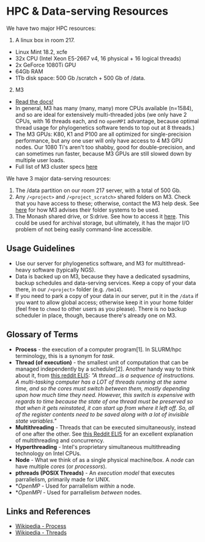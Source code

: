 # HPC & Data-serving Resources

We have two major HPC resources:

1. A linux box in room 217. 

* Linux Mint 18.2, xcfe
* 32x CPU (Intel Xeon E5-2667 v4, 16 physical + 16 logical threads)
* 2x GeForce 1080Ti GPU
* 64Gb RAM
* 1Tb disk space: 500 Gb /scratch + 500 Gb of /data. 

2. M3

* [Read the docs!](http://docs.massive.org.au/)
* In general, M3 has many (many, many) more CPUs available (n=1584), and so are ideal for extensively multi-threaded jobs (we only have 2 CPUs, with 16 threads each, and no `openMPI` advantage, because optimal thread usage for phylogenetics software tends to top out at 8 threads.)
* The M3 GPUs: K80, K1 and P100 are all optimized for single-precision performance, but any one user will only have access to 4 M3 GPU nodes. Our 1080 Ti's aren't too shabby, good for double-precision, and can sometimes run faster, because M3 GPUs are still slowed down by multiple user loads.
* Full list of M3 cluster specs [here](http://docs.massive.org.au/M3/m3users.html)

We have 3 major data-serving resources:

1. The /data partition on our room 217 server, with a total of 500 Gb. 
2. Any `/<project>` and `/<project_scratch>` shared folders on M3. Check that you have access to these; otherwise, contact the M3 help desk. See [here](http://docs.massive.org.au/M3/file-systems-on-M3.html) for how M3 advises their folder systems to be used. 
3. The Monash shared drive, or S:drive. See how to access it [here](https://www.monash.edu/esolutions/data-storage/how-to-map-s-drive). This could be used for archival storage, but ultimately, it has the major I/O problem of not being easily command-line accessible. 

## Usage Guidelines

* Use our server for phylogenetics software, and M3 for multithread-heavy software (typically NGS).
* Data is backed up on M3, because they have a dedicated sysadmins, backup schedules and data-serving services. Keep a copy of your data there, in our `/<project>` folder (e.g. `/bm14`). 
* If you need to park a copy of your data in our server, put it in the `/data` if you want to allow global access; otherwise keep it in your home folder (feel free to `chmod` to other users as you please). There is no backup scheduler in place, though, because there's already one on M3. 


## Glossary of Terms

* **Process** - the execution of a computer program[1].  In SLURM/hpc terminology, this is a synonym for *task*. 
* **Thread (of execution)** - the smallest unit of computation that can be managed independently by a scheduler[2]. Another handy way to think about it, from [this reddit ELI5](https://www.reddit.com/r/explainlikeimfive/comments/5xcjnc/eli5_what_exactly_is_the_difference_between_cores/): _"A thread...is a sequence of instructions. A multi-tasking computer has a LOT of threads running at the same time, and so the cores must switch between them, mostly depending upon how much time they need. However, this switch is expensive with regards to time because the state of one thread must be preserved so that when it gets reinstated, it can start up from where it left off. So, all of the register contents need to be saved along with a lot of invisible state variables."_
* **Multithreading** - Threads that can be executed simultaneously, instead of one after the other. See [this Reddit ELI5](https://www.reddit.com/r/learnprogramming/comments/31qzw4/eli5_concurrency_and_multithreading/) for an excellent explanation of multithreading and concurrency. 
* **Hyperthreading** - Intel's proprietary simultaneous multithreading technology on Intel CPUs.
* **Node** - What we think of as a single physical machine/box. A *node* can have multiple *cores* (or *processors*).
* **pthreads (POSIX Threads)** - An *execution model* that executes parrallelism, primarily made for UNIX. 
* **OpenMP* - Used for parrallelism *within* a node. 
* **OpenMPI* - Used for parrallelism *between* nodes. 


## Links and References

* [Wikipedia - Process](https://en.wikipedia.org/wiki/Process_%28computing%29)<br>
* [Wikipedia - Threads](https://en.wikipedia.org/wiki/Thread_%28computing%29)<br>
